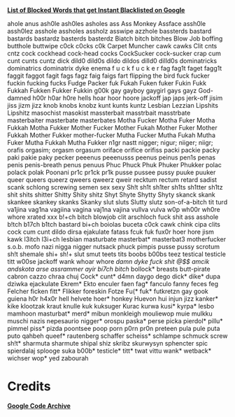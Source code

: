 [**List of Blocked Words that get Instant Blacklisted on Google**](https://code.google.com/archive/p/badwordslist/downloads)

ahole
anus
ash0le
ash0les
asholes
ass
Ass Monkey
Assface
assh0le
assh0lez
asshole
assholes
assholz
asswipe
azzhole
bassterds
bastard
bastards
bastardz
basterds
basterdz
Biatch
bitch
bitches
Blow Job
boffing
butthole
buttwipe
c0ck
c0cks
c0k
Carpet Muncher
cawk
cawks
Clit
cnts
cntz
cock
cockhead
cock-head
cocks
CockSucker
cock-sucker
crap
cum
cunt
cunts
cuntz
dick
dild0
dild0s
dildo
dildos
dilld0
dilld0s
dominatricks
dominatrics
dominatrix
dyke
enema
f u c k
f u c k e r
fag
fag1t
faget
fagg1t
faggit
faggot
fagit
fags
fagz
faig
faigs
fart
flipping the bird
fuck
fucker
fuckin
fucking
fucks
Fudge Packer
fuk
Fukah
Fuken
fuker
Fukin
Fukk
Fukkah
Fukken
Fukker
Fukkin
g00k
gay
gayboy
gaygirl
gays
gayz
God-damned
h00r
h0ar
h0re
hells
hoar
hoor
hoore
jackoff
jap
japs
jerk-off
jisim
jiss
jizm
jizz
knob
knobs
knobz
kunt
kunts
kuntz
Lesbian
Lezzian
Lipshits
Lipshitz
masochist
masokist
massterbait
masstrbait
masstrbate
masterbaiter
masterbate
masterbates
Motha Fucker
Motha Fuker
Motha Fukkah
Motha Fukker
Mother Fucker
Mother Fukah
Mother Fuker
Mother Fukkah
Mother Fukker
mother-fucker
Mutha Fucker
Mutha Fukah
Mutha Fuker
Mutha Fukkah
Mutha Fukker
n1gr
nastt
nigger;
nigur;
niiger;
niigr;
orafis
orgasim;
orgasm
orgasum
oriface
orifice
orifiss
packi
packie
packy
paki
pakie
paky
pecker
peeenus
peeenusss
peenus
peinus
pen1s
penas
penis
penis-breath
penus
penuus
Phuc
Phuck
Phuk
Phuker
Phukker
polac
polack
polak
Poonani
pr1c
pr1ck
pr1k
pusse
pussee
pussy
puuke
puuker
queer
queers
queerz
qweers
qweerz
qweir
recktum
rectum
retard
sadist
scank
schlong
screwing
semen
sex
sexy
Sh!t
sh1t
sh1ter
sh1ts
sh1tter
sh1tz
shit
shits
shitter
Shitty
Shity
shitz
Shyt
Shyte
Shytty
Shyty
skanck
skank
skankee
skankey
skanks
Skanky
slut
sluts
Slutty
slutz
son-of-a-bitch
tit
turd
va1jina
vag1na
vagiina
vagina
vaj1na
vajina
vullva
vulva
w0p
wh00r
wh0re
whore
xrated
xxx
b!+ch
bitch
blowjob
clit
arschloch
fuck
shit
ass
asshole
b!tch
b17ch
b1tch
bastard
bi+ch
boiolas
buceta
c0ck
cawk
chink
cipa
clits
cock
cum
cunt
dildo
dirsa
ejakulate
fatass
fcuk
fuk
fux0r
hoer
hore
jism
kawk
l3itch
l3i+ch
lesbian
masturbate
masterbat*
masterbat3
motherfucker
s.o.b.
mofo
nazi
nigga
nigger
nutsack
phuck
pimpis
pusse
pussy
scrotum
sh!t
shemale
shi+
sh!+
slut
smut
teets
tits
boobs
b00bs
teez
testical
testicle
titt
w00se
jackoff
wank
whoar
whore
*damn
*dyke
*fuck*
*shit*
@$$
amcik
andskota
arse*
assrammer
ayir
bi7ch
bitch*
bollock*
breasts
butt-pirate
cabron
cazzo
chraa
chuj
Cock*
cunt*
d4mn
daygo
dego
dick*
dike*
dupa
dziwka
ejackulate
Ekrem*
Ekto
enculer
faen
fag*
fanculo
fanny
feces
feg
Felcher
ficken
fitt*
Flikker
foreskin
Fotze
Fu(*
fuk*
futkretzn
gay
gook
guiena
h0r
h4x0r
hell
helvete
hoer*
honkey
Huevon
hui
injun
jizz
kanker*
kike
klootzak
kraut
knulle
kuk
kuksuger
Kurac
kurwa
kusi*
kyrpa*
lesbo
mamhoon
masturbat*
merd*
mibun
monkleigh
mouliewop
muie
mulkku
muschi
nazis
nepesaurio
nigger*
orospu
paska*
perse
picka
pierdol*
pillu*
pimmel
piss*
pizda
poontsee
poop
porn
p0rn
pr0n
preteen
pula
pule
puta
puto
qahbeh
queef*
rautenberg
schaffer
scheiss*
schlampe
schmuck
screw
sh!t*
sharmuta
sharmute
shipal
shiz
skribz
skurwysyn
sphencter
spic
spierdalaj
splooge
suka
b00b*
testicle*
titt*
twat
vittu
wank*
wetback*
wichser
wop*
yed
zabourah


# Credits
[**Google Code Archive**](https://code.google.com/archive/p/badwordslist/downloads)
